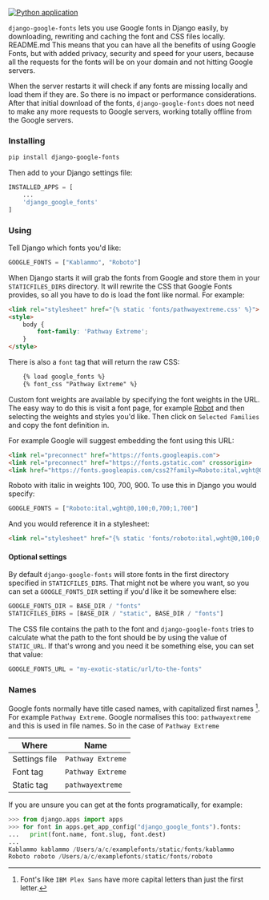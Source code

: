 [![Python application](https://github.com/andymckay/django-google-fonts/actions/workflows/python-app.yml/badge.svg)](https://github.com/andymckay/django-google-fonts/actions/workflows/python-app.yml)
 
`django-google-fonts` lets you use Google fonts in Django easily, by downloading, rewriting and caching the font and CSS files locally. 
README.md
This means that you can have all the benefits of using Google Fonts, but with added privacy, security and speed for your users, because all the requests for the fonts will be on your domain and not hitting Google servers.

When the server restarts it will check if any fonts are missing locally and load them if they are. So there is no impact or performance considerations. After that initial download of the fonts, `django-google-fonts` does not need to make any more requests to Google servers, working totally offline from the Google servers.

### Installing

```bash
pip install django-google-fonts
```

Then add to your Django settings file:

```python
INSTALLED_APPS = [
    ...
    'django_google_fonts'
]
```

### Using

Tell Django which fonts you'd like:

```python
GOOGLE_FONTS = ["Kablammo", "Roboto"]
```

When Django starts it will grab the fonts from Google and store them in your `STATICFILES_DIRS` directory. It will rewrite the CSS that Google Fonts provides, so all you have to do is load the font like normal. For example:

```html
<link rel="stylesheet" href="{% static 'fonts/pathwayextreme.css' %}">
<style>
    body {
        font-family: 'Pathway Extreme';
    }
</style>
```

There is also a `font` tag that will return the raw CSS:

```html
    {% load google_fonts %}
    {% font_css "Pathway Extreme" %}
```

Custom font weights are available by specifying the font weights in the URL. The easy way to do this is visit a font page, for example [Robot](https://fonts.google.com/specimen/Roboto) and then selecting the weights and styles you'd like. Then click on `Selected Families` and copy the font definition in.

For example Google will suggest embedding the font using this URL:

```html
<link rel="preconnect" href="https://fonts.googleapis.com">
<link rel="preconnect" href="https://fonts.gstatic.com" crossorigin>
<link href="https://fonts.googleapis.com/css2?family=Roboto:ital,wght@0,100;0,700;0,900;1,700&display=swap" rel="stylesheet">
```

Roboto with italic in weights 100, 700, 900. To use this in Django you would specify:

```python
GOOGLE_FONTS = ["Roboto:ital,wght@0,100;0,700;1,700"]
```

And you would reference it in a stylesheet:

```html
<link rel="stylesheet" href="{% static 'fonts/roboto:ital,wght@0,100;0,700;1,700.css' %}">
```

#### Optional settings

By default `django-google-fonts` will store fonts in the first directory specified in `STATICFILES_DIRS`. That might not be where you want, so you can set a `GOOGLE_FONTS_DIR` setting if you'd like it be somewhere else:

```python
GOOGLE_FONTS_DIR = BASE_DIR / "fonts"
STATICFILES_DIRS = [BASE_DIR / "static", BASE_DIR / "fonts"]
```

The CSS file contains the path to the font and `django-google-fonts` tries to calculate what the path to the font should be by using the value of `STATIC_URL`. If that's wrong and you need it be something else, you can set that value:

```python
GOOGLE_FONTS_URL = "my-exotic-static/url/to-the-fonts"
```

### Names

Google fonts normally have title cased names, with capitalized first names [^1]. For example `Pathway Extreme`. Google normalises this too: `pathwayextreme` and this is used in file names. So in the case of `Pathway Extreme`

|Where|Name|
|-|-|
|Settings file|`Pathway Extreme`|
|Font tag|`Pathway Extreme`|
|Static tag|`pathwayextreme`|

[^1]: Font's like `IBM Plex Sans` have more capital letters than just the first letter.

If you are unsure you can get at the fonts programatically, for example:

```python
>>> from django.apps import apps
>>> for font in apps.get_app_config("django_google_fonts").fonts:
...   print(font.name, font.slug, font.dest)
...
Kablammo kablammo /Users/a/c/examplefonts/static/fonts/kablammo
Roboto roboto /Users/a/c/examplefonts/static/fonts/roboto
```
